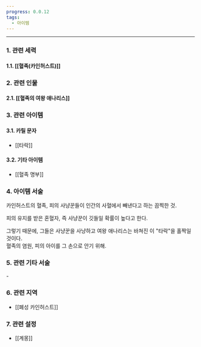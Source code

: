 ```yaml
---
progress: 0.0.12
tags:
  - 아이템
---
```

---
### 1. 관련 세력 
#### 1.1. [[혈족(카인허스트)]]

### 2. 관련 인물
#### 2.1. [[혈족의 여왕 애나리스]]

### 3. 관련 아이템
#### 3.1. 카릴 문자
- [[타락]]
#### 3.2. 기타 아이템
- [[혈족 명부]]


### 4. 아이템 서술
카인허스트의 혈족, 피의 사냥꾼들이 인간의 사혈에서 빼낸다고 하는 끔찍한 것.  
  
피의 유지를 받은 혼혈자, 즉 사냥꾼이 깃들일 확률이 높다고 한다.  
  
그렇기 때문에, 그들은 사냥꾼을 사냥하고 여왕 애나리스는 바쳐진 이 "타락"을 홀짝일 것이다.  
혈족의 염원, 피의 아이를 그 손으로 안기 위해.

### 5. 관련 기타 서술
\-

### 6. 관련 지역
- [[폐성 카인허스트]]

### 7. 관련 설정
- [[계몽]]
